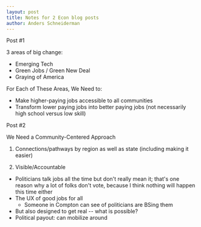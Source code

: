 ```yaml
---
layout: post
title: Notes for 2 Econ blog posts
author: Anders Schneiderman
---
```



Post #1

3 areas of big change:
- Emerging Tech
- Green Jobs / Green New Deal
- Graying of America

For Each of These Areas, We Need to:
- Make higher-paying jobs accessible to all communities
- Transform lower paying jobs into better paying jobs
(not necessarily high school versus low skill)




Post #2

We Need a Community-Centered Approach

1) Connections/pathways by region as well as state
(including making it easier)

2) Visible/Accountable
- Politicians talk jobs all the time but don't really mean it; that's one reason why a lot of folks don't vote, because I think nothing will happen this time either
- The UX of good jobs for all
  - Someone in Compton can see of politicians are BSing them
- But also designed to get real -- what is possible?
- Political payout: can mobilize around

